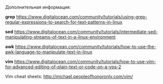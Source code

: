 Дополнительная информация:

**grep**
https://www.digitalocean.com/community/tutorials/using-grep-regular-expressions-to-search-for-text-patterns-in-linux

**sed**
https://www.digitalocean.com/community/tutorials/intermediate-sed-manipulating-streams-of-text-in-a-linux-environment

**awk**
https://www.digitalocean.com/community/tutorials/how-to-use-the-awk-language-to-manipulate-text-in-linux

**vim**
https://www.digitalocean.com/community/tutorials/how-to-use-vim-for-advanced-editing-of-plain-text-or-code-on-a-vps-2

Vim cheat sheets:
http://michael.peopleofhonoronly.com/vim/
